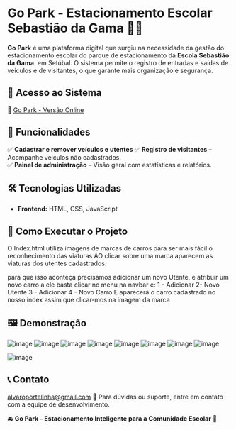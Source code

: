 # **Go Park - Estacionamento Escolar Sebastião da Gama** 🚗🏫

**Go Park** é uma plataforma digital que surgiu na necessidade da gestão do estacionamento escolar do parque de estacionamento da **Escola Sebastião da Gama**. em Setúbal.
O sistema permite o registro de entradas e saídas de veículos e de visitantes, o que garante mais organização e segurança.

## 🔗 **Acesso ao Sistema**  
🔗 [Go Park - Versão Online](https://alvaroportelinha.github.io/GoPark/)

## 📌 **Funcionalidades**  
✅ **Cadastrar e remover veículos e utentes**
✅ **Registro de visitantes** – Acompanhe veículos não cadastrados.  
✅ **Painel de administração** – Visão geral com estatísticas e relatórios.  

## 🛠️ **Tecnologias Utilizadas**  
- **Frontend:** HTML, CSS, JavaScript
## 🚀 **Como Executar o Projeto**  

O Index.html utiliza imagens de marcas de carros para ser mais fácil o reconhecimento das viaturas
AO clicar sobre uma marca aparecem as viaturas dos utentes cadastrados.

para que isso aconteça precisamos adicionar um novo Utente, e atribuir um novo carro a ele 
basta clicar no menu na navbar e:
1 - Adicionar
2- Novo Utente
3 - Adicionar
4 - Novo Carro
E aparecerá o carro cadastrado no nosso index assim que clicar-mos na imagem da marca





## 🖼️ **Demonstração**  
![image](https://github.com/user-attachments/assets/0122090f-53b4-473a-b252-44dbb6c05215)
![image](https://github.com/user-attachments/assets/6a8de33d-a357-4f66-9d57-840d7a46dd34)
![image](https://github.com/user-attachments/assets/9a195136-3cbb-4b3c-892c-9109ca0b900d)
![image](https://github.com/user-attachments/assets/9391ce53-6644-4e52-b619-018f1a4e9594)
![image](https://github.com/user-attachments/assets/00507628-4393-4d50-aadb-a95ccabaaaef)
![image](https://github.com/user-attachments/assets/9e199d58-9a40-4783-91e4-0b23f44bf08d)
![image](https://github.com/user-attachments/assets/4d1c7bad-e2c0-4f19-9d70-92a80dd565c4)
![image](https://github.com/user-attachments/assets/cb63f1ca-3c6e-4c4f-b2f9-a9773b7d966e)

![image](https://github.com/user-attachments/assets/2162ee82-1957-4b71-a003-e12568433568)

## 📞 **Contato**  
alvaroportelinha@gmail.com
📧 Para dúvidas ou suporte, entre em contato com a equipe de desenvolvimento.  

🚘 **Go Park - Estacionamento Inteligente para a Comunidade Escolar** 🚦
